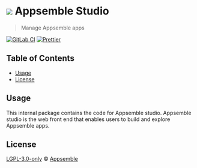 # ![](https://gitlab.com/appsemble/appsemble/-/raw/0.32.1-test.0/config/assets/logo.svg) Appsemble Studio

> Manage Appsemble apps

[![GitLab CI](https://gitlab.com/appsemble/appsemble/badges/0.32.1-test.0/pipeline.svg)](https://gitlab.com/appsemble/appsemble/-/releases/0.32.1-test.0)
[![Prettier](https://img.shields.io/badge/code_style-prettier-ff69b4.svg)](https://prettier.io)

## Table of Contents

- [Usage](#usage)
- [License](#license)

## Usage

This internal package contains the code for Appsemble studio. Appsemble studio is the web front end
that enables users to build and explore Appsemble apps.

## License

[LGPL-3.0-only](https://gitlab.com/appsemble/appsemble/-/blob/0.32.1-test.0/LICENSE.md) ©
[Appsemble](https://appsemble.com)
